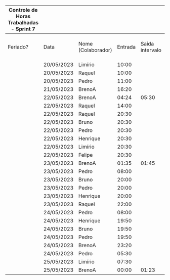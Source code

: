| Controle de Horas Trabalhadas - Sprint 7 |  |  |  |  |  |  |  |  |  |  |
| --- | --- | --- | --- | --- | --- | --- | --- | --- | --- | --- |
| Feriado? | Data | Nome (Colaborador) | Entrada | Saída intervalo | Retorno intervalo | Saída | Total horas |  | Nome (Colaborador) | Total horas do sprint |
|  | 20/05/2023 | Limírio | 10:00 |  |  | 13:20 | 3:20:00 |  | BrenoA | 08:28 |
|  | 20/05/2023 | Raquel | 10:00 |  |  | 13:20 | 3:20:00 |  | Bruno | 04:00 |
|  | 20/05/2023 | Pedro | 11:00 |  |  | 12:00 | 1:00:00 |  | Felipe | 01:30 |
|  | 21/05/2023 | BrenoA | 16:20 |  |  | 18:50 | 2:30:00 |  | Henrique | 04:00 |
|  | 22/05/2023 | BrenoA | 04:24 | 05:30 | 20:50 | 22:00 | 2:16:00 |  | Limírio | 08:50 |
|  | 22/05/2023 | Raquel | 14:00 |  |  | 16:30 | 2:30:00 |  | Pedro | 08:50 |
|  | 22/05/2023 | Raquel | 20:30 |  |  | 22:00 | 1:30:00 |  | Raquel | 09:20 |
|  | 22/05/2023 | Bruno | 20:30 |  |  | 22:00 | 1:30:00 |  |  |  |
|  | 22/05/2023 | Pedro | 20:30 |  |  | 22:00 | 1:30:00 |  |  |  |
|  | 22/05/2023 | Henrique | 20:30 |  |  | 22:00 | 1:30:00 |  |  |  |
|  | 22/05/2023 | Limírio | 20:30 |  |  | 22:00 | 1:30:00 |  |  |  |
|  | 22/05/2023 | Felipe | 20:30 |  |  | 22:00 | 1:30:00 |  |  |  |
|  | 23/05/2023 | BrenoA | 01:35 | 01:45 | 10:30 | 12:00 | 1:40:00 |  |  |  |
|  | 23/05/2023 | Pedro | 08:00 |  |  | 09:20 | 1:20:00 |  |  |  |
|  | 23/05/2023 | Bruno | 20:00 |  |  | 21:30 | 1:30:00 |  |  |  |
|  | 23/05/2023 | Pedro | 20:00 |  |  | 21:30 | 1:30:00 |  |  |  |
|  | 23/05/2023 | Henrique | 20:00 |  |  | 21:30 | 1:30:00 |  |  |  |
|  | 23/05/2023 | Raquel | 22:00 |  |  | 00:00 | 2:00:00 |  |  |  |
|  | 24/05/2023 | Pedro | 08:00 |  |  | 09:30 | 1:30:00 |  |  |  |
|  | 24/05/2023 | Henrique | 19:50 |  |  | 20:50 | 1:00:00 |  |  |  |
|  | 24/05/2023 | Bruno | 19:50 |  |  | 20:50 | 1:00:00 |  |  |  |
|  | 24/05/2023 | Pedro | 19:50 |  |  | 20:50 | 1:00:00 |  |  |  |
|  | 24/05/2023 | BrenoA | 23:20 |  |  | 23:59 | 0:39:00 |  |  |  |
|  | 24/05/2023 | Pedro | 05:30 |  |  | 06:30 | 1:00:00 |  |  |  |
|  | 25/05/2023 | Limírio | 07:30 |  |  | 11:30 | 4:00:00 |  |  |  |
|  | 25/05/2023 | BrenoA | 00:00 | 01:23 | 18:00 | 18:00 | 1:23:00 |  |  |  |
